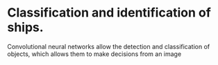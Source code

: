 # Classification and identification of ships.
Convolutional neural networks allow the detection and classification of objects, which allows them to make decisions from an image
